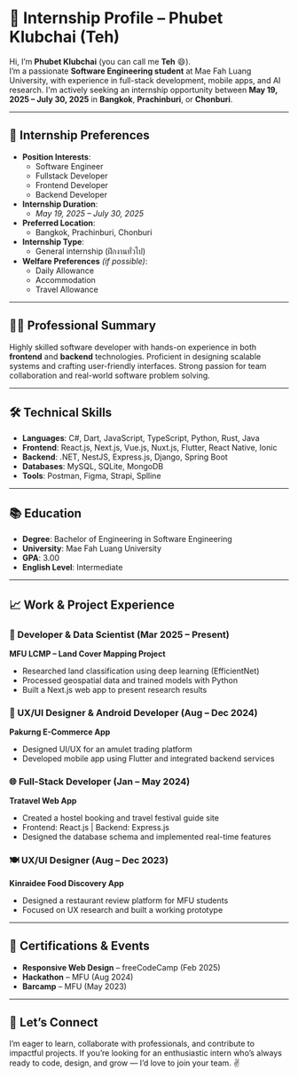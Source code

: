 # 🙌 Internship Profile – Phubet Klubchai (Teh)

Hi, I’m **Phubet Klubchai** (you can call me **Teh** 😄).  
I’m a passionate **Software Engineering student** at Mae Fah Luang University, with experience in full-stack development, mobile apps, and AI research. I'm actively seeking an internship opportunity between **May 19, 2025 – July 30, 2025** in **Bangkok**, **Prachinburi**, or **Chonburi**.

---

## 💼 Internship Preferences

- **Position Interests**:  
  - Software Engineer  
  - Fullstack Developer  
  - Frontend Developer  
  - Backend Developer  
- **Internship Duration**:  
  - _May 19, 2025 – July 30, 2025_
- **Preferred Location**:  
  - Bangkok, Prachinburi, Chonburi
- **Internship Type**:  
  - General internship (ฝึกงานทั่วไป)
- **Welfare Preferences** *(if possible)*:  
  - Daily Allowance  
  - Accommodation  
  - Travel Allowance

---

## 👨‍💻 Professional Summary

Highly skilled software developer with hands-on experience in both **frontend** and **backend** technologies. Proficient in designing scalable systems and crafting user-friendly interfaces. Strong passion for team collaboration and real-world software problem solving.

---

## 🛠️ Technical Skills

- **Languages**: C#, Dart, JavaScript, TypeScript, Python, Rust, Java  
- **Frontend**: React.js, Next.js, Vue.js, Nuxt.js, Flutter, React Native, Ionic  
- **Backend**: .NET, NestJS, Express.js, Django, Spring Boot  
- **Databases**: MySQL, SQLite, MongoDB  
- **Tools**: Postman, Figma, Strapi, Splline

---

## 📚 Education

- **Degree**: Bachelor of Engineering in Software Engineering  
- **University**: Mae Fah Luang University  
- **GPA**: 3.00  
- **English Level**: Intermediate

---

## 📈 Work & Project Experience

### 🔬 Developer & Data Scientist (Mar 2025 – Present)
**MFU LCMP – Land Cover Mapping Project**  
- Researched land classification using deep learning (EfficientNet)
- Processed geospatial data and trained models with Python  
- Built a Next.js web app to present research results

### 📱 UX/UI Designer & Android Developer (Aug – Dec 2024)
**Pakurng E-Commerce App**  
- Designed UI/UX for an amulet trading platform  
- Developed mobile app using Flutter and integrated backend services

### 🌐 Full-Stack Developer (Jan – May 2024)
**Tratavel Web App**  
- Created a hostel booking and travel festival guide site  
- Frontend: React.js | Backend: Express.js  
- Designed the database schema and implemented real-time features

### 🍽 UX/UI Designer (Aug – Dec 2023)
**Kinraidee Food Discovery App**  
- Designed a restaurant review platform for MFU students  
- Focused on UX research and built a working prototype

---

## 🧪 Certifications & Events

- **Responsive Web Design** – freeCodeCamp (Feb 2025)  
- **Hackathon** – MFU (Aug 2024)  
- **Barcamp** – MFU (May 2023)  

---

## 🙏 Let’s Connect

I’m eager to learn, collaborate with professionals, and contribute to impactful projects. If you’re looking for an enthusiastic intern who’s always ready to code, design, and grow — I’d love to join your team. ✌️

